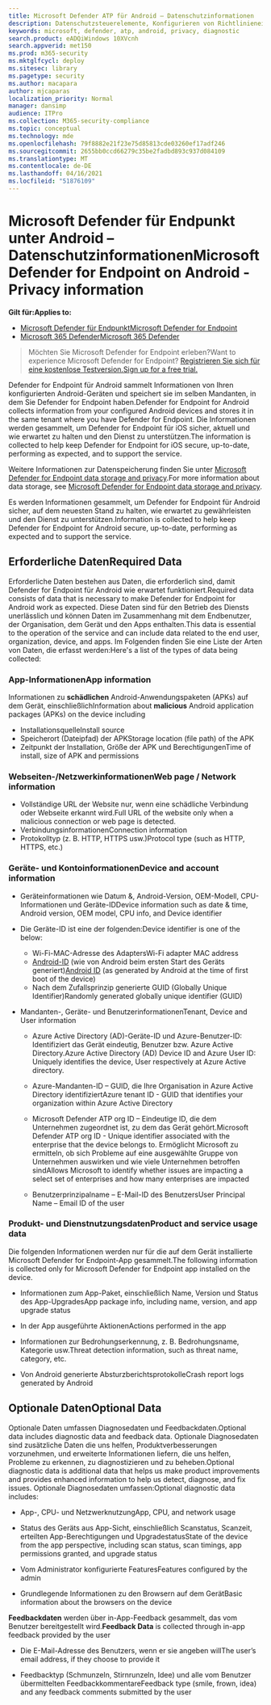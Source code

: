 ```yaml
---
title: Microsoft Defender ATP für Android – Datenschutzinformationen
description: Datenschutzsteuerelemente, Konfigurieren von Richtlinieneinstellungen, die sich auf den Datenschutz auswirken, sowie Informationen zu den diagnosedaten, die in Microsoft Defender ATP für Android gesammelt werden.
keywords: microsoft, defender, atp, android, privacy, diagnostic
search.product: eADQiWindows 10XVcnh
search.appverid: met150
ms.prod: m365-security
ms.mktglfcycl: deploy
ms.sitesec: library
ms.pagetype: security
ms.author: macapara
author: mjcaparas
localization_priority: Normal
manager: dansimp
audience: ITPro
ms.collection: M365-security-compliance
ms.topic: conceptual
ms.technology: mde
ms.openlocfilehash: 79f8882e21f23e75d85813cde03260ef17adf246
ms.sourcegitcommit: 2655bb0ccd66279c35be2fadbd893c937d084109
ms.translationtype: MT
ms.contentlocale: de-DE
ms.lasthandoff: 04/16/2021
ms.locfileid: "51876109"
---
```

#  <a name="microsoft-defender-for-endpoint-on-android---privacy-information"></a><span data-ttu-id="357cd-104">Microsoft Defender für Endpunkt unter Android – Datenschutzinformationen</span><span class="sxs-lookup"><span data-stu-id="357cd-104">Microsoft Defender for Endpoint on Android - Privacy information</span></span>

<span data-ttu-id="357cd-105">**Gilt für:**</span><span class="sxs-lookup"><span data-stu-id="357cd-105">**Applies to:**</span></span>
- [<span data-ttu-id="357cd-106">Microsoft Defender für Endpunkt</span><span class="sxs-lookup"><span data-stu-id="357cd-106">Microsoft Defender for Endpoint</span></span>](https://go.microsoft.com/fwlink/p/?linkid=2154037)
- [<span data-ttu-id="357cd-107">Microsoft 365 Defender</span><span class="sxs-lookup"><span data-stu-id="357cd-107">Microsoft 365 Defender</span></span>](https://go.microsoft.com/fwlink/?linkid=2118804)

> <span data-ttu-id="357cd-108">Möchten Sie Microsoft Defender for Endpoint erleben?</span><span class="sxs-lookup"><span data-stu-id="357cd-108">Want to experience Microsoft Defender for Endpoint?</span></span> [<span data-ttu-id="357cd-109">Registrieren Sie sich für eine kostenlose Testversion.</span><span class="sxs-lookup"><span data-stu-id="357cd-109">Sign up for a free trial.</span></span>](https://www.microsoft.com/microsoft-365/windows/microsoft-defender-atp?ocid=docs-wdatp-exposedapis-abovefoldlink) 


<span data-ttu-id="357cd-110">Defender for Endpoint für Android sammelt Informationen von Ihren konfigurierten Android-Geräten und speichert sie im selben Mandanten, in dem Sie Defender for Endpoint haben.</span><span class="sxs-lookup"><span data-stu-id="357cd-110">Defender for Endpoint for Android collects information from your configured Android devices and stores it in the same tenant where you have Defender for Endpoint.</span></span> <span data-ttu-id="357cd-111">Die Informationen werden gesammelt, um Defender for Endpoint für iOS sicher, aktuell und wie erwartet zu halten und den Dienst zu unterstützen.</span><span class="sxs-lookup"><span data-stu-id="357cd-111">The information is collected to help keep Defender for Endpoint for iOS secure, up-to-date, performing as expected, and to support the service.</span></span>

<span data-ttu-id="357cd-112">Weitere Informationen zur Datenspeicherung finden Sie unter [Microsoft Defender for Endpoint data storage and privacy](data-storage-privacy.md).</span><span class="sxs-lookup"><span data-stu-id="357cd-112">For more information about data storage, see [Microsoft Defender for Endpoint data storage and privacy](data-storage-privacy.md).</span></span>

<span data-ttu-id="357cd-113">Es werden Informationen gesammelt, um Defender for Endpoint für Android sicher, auf dem neuesten Stand zu halten, wie erwartet zu gewährleisten und den Dienst zu unterstützen.</span><span class="sxs-lookup"><span data-stu-id="357cd-113">Information is collected to help keep Defender for Endpoint for Android secure, up-to-date, performing as expected and to support the service.</span></span>

## <a name="required-data"></a><span data-ttu-id="357cd-114">Erforderliche Daten</span><span class="sxs-lookup"><span data-stu-id="357cd-114">Required Data</span></span> 

<span data-ttu-id="357cd-115">Erforderliche Daten bestehen aus Daten, die erforderlich sind, damit Defender for Endpoint für Android wie erwartet funktioniert.</span><span class="sxs-lookup"><span data-stu-id="357cd-115">Required data consists of data that is necessary to make Defender for Endpoint for Android work as expected.</span></span> <span data-ttu-id="357cd-116">Diese Daten sind für den Betrieb des Diensts unerlässlich und können Daten im Zusammenhang mit dem Endbenutzer, der Organisation, dem Gerät und den Apps enthalten.</span><span class="sxs-lookup"><span data-stu-id="357cd-116">This data is essential to the operation of the service and can include data related to the end user, organization, device, and apps.</span></span> <span data-ttu-id="357cd-117">Im Folgenden finden Sie eine Liste der Arten von Daten, die erfasst werden:</span><span class="sxs-lookup"><span data-stu-id="357cd-117">Here's a list of the types of data being collected:</span></span>

### <a name="app-information"></a><span data-ttu-id="357cd-118">App-Informationen</span><span class="sxs-lookup"><span data-stu-id="357cd-118">App information</span></span>

<span data-ttu-id="357cd-119">Informationen zu **schädlichen** Android-Anwendungspaketen (APKs) auf dem Gerät, einschließlich</span><span class="sxs-lookup"><span data-stu-id="357cd-119">Information about **malicious** Android application packages (APKs) on the device including</span></span>

-  <span data-ttu-id="357cd-120">Installationsquelle</span><span class="sxs-lookup"><span data-stu-id="357cd-120">Install source</span></span>
-  <span data-ttu-id="357cd-121">Speicherort (Dateipfad) der APK</span><span class="sxs-lookup"><span data-stu-id="357cd-121">Storage location (file path) of the APK</span></span>
-  <span data-ttu-id="357cd-122">Zeitpunkt der Installation, Größe der APK und Berechtigungen</span><span class="sxs-lookup"><span data-stu-id="357cd-122">Time of install, size of APK and permissions</span></span>

### <a name="web-page--network-information"></a><span data-ttu-id="357cd-123">Webseiten-/Netzwerkinformationen</span><span class="sxs-lookup"><span data-stu-id="357cd-123">Web page / Network information</span></span>

- <span data-ttu-id="357cd-124">Vollständige URL der Website nur, wenn eine schädliche Verbindung oder Webseite erkannt wird.</span><span class="sxs-lookup"><span data-stu-id="357cd-124">Full URL of the website only when a malicious connection or web page is detected.</span></span>
- <span data-ttu-id="357cd-125">Verbindungsinformationen</span><span class="sxs-lookup"><span data-stu-id="357cd-125">Connection information</span></span>
- <span data-ttu-id="357cd-126">Protokolltyp (z. B. HTTP, HTTPS usw.)</span><span class="sxs-lookup"><span data-stu-id="357cd-126">Protocol type (such as HTTP, HTTPS, etc.)</span></span>


### <a name="device-and-account-information"></a><span data-ttu-id="357cd-127">Geräte- und Kontoinformationen</span><span class="sxs-lookup"><span data-stu-id="357cd-127">Device and account information</span></span>

- <span data-ttu-id="357cd-128">Geräteinformationen wie Datum &, Android-Version, OEM-Modell, CPU-Informationen und Geräte-ID</span><span class="sxs-lookup"><span data-stu-id="357cd-128">Device information such as date & time, Android version, OEM model, CPU       info, and Device identifier</span></span>
- <span data-ttu-id="357cd-129">Die Geräte-ID ist eine der folgenden:</span><span class="sxs-lookup"><span data-stu-id="357cd-129">Device identifier is one of the below:</span></span>
    - <span data-ttu-id="357cd-130">Wi-Fi-MAC-Adresse des Adapters</span><span class="sxs-lookup"><span data-stu-id="357cd-130">Wi-Fi adapter MAC address</span></span>
    - <span data-ttu-id="357cd-131">[Android-ID](https://developer.android.com/reference/android/provider/Settings.Secure#ANDROID_ID) (wie von Android beim ersten Start des Geräts generiert)</span><span class="sxs-lookup"><span data-stu-id="357cd-131">[Android       ID](https://developer.android.com/reference/android/provider/Settings.Secure#ANDROID_ID) (as generated by Android at the time of first boot of the device)</span></span>
    - <span data-ttu-id="357cd-132">Nach dem Zufallsprinzip generierte GUID (Globally Unique Identifier)</span><span class="sxs-lookup"><span data-stu-id="357cd-132">Randomly generated globally unique identifier (GUID)</span></span>

- <span data-ttu-id="357cd-133">Mandanten-, Geräte- und Benutzerinformationen</span><span class="sxs-lookup"><span data-stu-id="357cd-133">Tenant, Device and User information</span></span>
    -   <span data-ttu-id="357cd-134">Azure Active Directory (AD)-Geräte-ID und Azure-Benutzer-ID: Identifiziert das Gerät eindeutig, Benutzer bzw. Azure Active Directory.</span><span class="sxs-lookup"><span data-stu-id="357cd-134">Azure Active Directory (AD) Device ID and Azure User ID: Uniquely     identifies the device, User respectively at Azure Active directory.</span></span>

    -   <span data-ttu-id="357cd-135">Azure-Mandanten-ID – GUID, die Ihre Organisation in Azure Active Directory identifiziert</span><span class="sxs-lookup"><span data-stu-id="357cd-135">Azure tenant ID - GUID that identifies your organization within     Azure Active Directory</span></span>

    -   <span data-ttu-id="357cd-136">Microsoft Defender ATP org ID – Eindeutige ID, die dem Unternehmen zugeordnet ist, zu dem das Gerät gehört.</span><span class="sxs-lookup"><span data-stu-id="357cd-136">Microsoft Defender ATP org ID - Unique identifier associated with the enterprise that the device belongs to.</span></span> <span data-ttu-id="357cd-137">Ermöglicht Microsoft zu ermitteln, ob sich Probleme auf eine ausgewählte Gruppe von Unternehmen auswirken und wie viele Unternehmen betroffen sind</span><span class="sxs-lookup"><span data-stu-id="357cd-137">Allows Microsoft to identify whether issues are impacting a select set of enterprises and how many enterprises are impacted</span></span> 

    -   <span data-ttu-id="357cd-138">Benutzerprinzipalname – E-Mail-ID des Benutzers</span><span class="sxs-lookup"><span data-stu-id="357cd-138">User Principal Name – Email ID of the user</span></span>

### <a name="product-and-service-usage-data"></a><span data-ttu-id="357cd-139">Produkt- und Dienstnutzungsdaten</span><span class="sxs-lookup"><span data-stu-id="357cd-139">Product and service usage data</span></span>

<span data-ttu-id="357cd-140">Die folgenden Informationen werden nur für die auf dem Gerät installierte Microsoft Defender for Endpoint-App gesammelt.</span><span class="sxs-lookup"><span data-stu-id="357cd-140">The following information is collected only for Microsoft Defender for Endpoint app installed on the device.</span></span> 

-   <span data-ttu-id="357cd-141">Informationen zum App-Paket, einschließlich Name, Version und Status des App-Upgrades</span><span class="sxs-lookup"><span data-stu-id="357cd-141">App package info, including name, version, and app upgrade status</span></span>

-   <span data-ttu-id="357cd-142">In der App ausgeführte Aktionen</span><span class="sxs-lookup"><span data-stu-id="357cd-142">Actions performed in the app</span></span>

-   <span data-ttu-id="357cd-143">Informationen zur Bedrohungserkennung, z. B. Bedrohungsname, Kategorie usw.</span><span class="sxs-lookup"><span data-stu-id="357cd-143">Threat detection information, such as threat name, category, etc.</span></span>

-   <span data-ttu-id="357cd-144">Von Android generierte Absturzberichtsprotokolle</span><span class="sxs-lookup"><span data-stu-id="357cd-144">Crash report logs generated by Android</span></span>

## <a name="optional-data"></a><span data-ttu-id="357cd-145">Optionale Daten</span><span class="sxs-lookup"><span data-stu-id="357cd-145">Optional Data</span></span>

<span data-ttu-id="357cd-146">Optionale Daten umfassen Diagnosedaten und Feedbackdaten.</span><span class="sxs-lookup"><span data-stu-id="357cd-146">Optional data includes diagnostic data and feedback data.</span></span> <span data-ttu-id="357cd-147">Optionale Diagnosedaten sind zusätzliche Daten die uns helfen, Produktverbesserungen vorzunehmen, und erweiterte Informationen liefern, die uns helfen, Probleme zu erkennen, zu diagnostizieren und zu beheben.</span><span class="sxs-lookup"><span data-stu-id="357cd-147">Optional diagnostic data is additional data that helps us make product improvements and provides enhanced information to help us detect, diagnose, and fix issues.</span></span> <span data-ttu-id="357cd-148">Optionale Diagnosedaten umfassen:</span><span class="sxs-lookup"><span data-stu-id="357cd-148">Optional diagnostic data includes:</span></span>

-   <span data-ttu-id="357cd-149">App-, CPU- und Netzwerknutzung</span><span class="sxs-lookup"><span data-stu-id="357cd-149">App, CPU, and network usage</span></span>

-   <span data-ttu-id="357cd-150">Status des Geräts aus App-Sicht, einschließlich Scanstatus, Scanzeit, erteilten App-Berechtigungen und Upgradestatus</span><span class="sxs-lookup"><span data-stu-id="357cd-150">State of the device from the app perspective, including scan status, scan timings, app permissions granted, and upgrade status</span></span>

-   <span data-ttu-id="357cd-151">Vom Administrator konfigurierte Features</span><span class="sxs-lookup"><span data-stu-id="357cd-151">Features configured by the admin</span></span>

-   <span data-ttu-id="357cd-152">Grundlegende Informationen zu den Browsern auf dem Gerät</span><span class="sxs-lookup"><span data-stu-id="357cd-152">Basic information about the browsers on the device</span></span>

<span data-ttu-id="357cd-153">**Feedbackdaten** werden über in-App-Feedback gesammelt, das vom Benutzer bereitgestellt wird.</span><span class="sxs-lookup"><span data-stu-id="357cd-153">**Feedback Data** is collected through in-app feedback provided by the user</span></span>

-   <span data-ttu-id="357cd-154">Die E-Mail-Adresse des Benutzers, wenn er sie angeben will</span><span class="sxs-lookup"><span data-stu-id="357cd-154">The user’s email address, if they choose to provide it</span></span>

-   <span data-ttu-id="357cd-155">Feedbacktyp (Schmunzeln, Stirnrunzeln, Idee) und alle vom Benutzer übermittelten Feedbackkommentare</span><span class="sxs-lookup"><span data-stu-id="357cd-155">Feedback type (smile, frown, idea) and any feedback comments submitted by the user</span></span>
